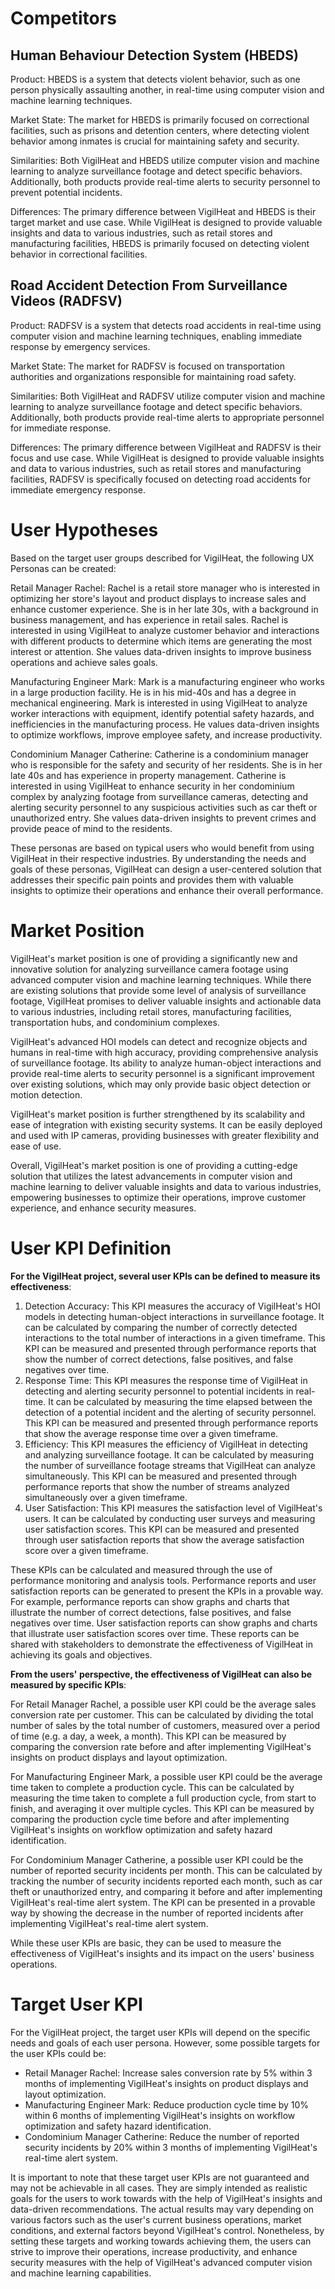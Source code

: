# Competitors

## Human Behaviour Detection System (HBEDS)

Product: HBEDS is a system that detects violent behavior, such as one person physically assaulting another, in real-time using computer vision and machine learning techniques.

Market State: The market for HBEDS is primarily focused on correctional facilities, such as prisons and detention centers, where detecting violent behavior among inmates is crucial for maintaining safety and security.

Similarities: Both VigilHeat and HBEDS utilize computer vision and machine learning to analyze surveillance footage and detect specific behaviors. Additionally, both products provide real-time alerts to security personnel to prevent potential incidents.

Differences: The primary difference between VigilHeat and HBEDS is their target market and use case. While VigilHeat is designed to provide valuable insights and data to various industries, such as retail stores and manufacturing facilities, HBEDS is primarily focused on detecting violent behavior in correctional facilities.

## Road Accident Detection From Surveillance Videos (RADFSV)

Product: RADFSV is a system that detects road accidents in real-time using computer vision and machine learning techniques, enabling immediate response by emergency services.

Market State: The market for RADFSV is focused on transportation authorities and organizations responsible for maintaining road safety.

Similarities: Both VigilHeat and RADFSV utilize computer vision and machine learning to analyze surveillance footage and detect specific behaviors. Additionally, both products provide real-time alerts to appropriate personnel for immediate response.

Differences: The primary difference between VigilHeat and RADFSV is their focus and use case. While VigilHeat is designed to provide valuable insights and data to various industries, such as retail stores and manufacturing facilities, RADFSV is specifically focused on detecting road accidents for immediate emergency response.

#  User Hypotheses

Based on the target user groups described for VigilHeat, the following UX Personas can be created:

Retail Manager Rachel: Rachel is a retail store manager who is interested in optimizing her store's layout and product displays to increase sales and enhance customer experience. She is in her late 30s, with a background in business management, and has experience in retail sales. Rachel is interested in using VigilHeat to analyze customer behavior and interactions with different products to determine which items are generating the most interest or attention. She values data-driven insights to improve business operations and achieve sales goals.

Manufacturing Engineer Mark: Mark is a manufacturing engineer who works in a large production facility. He is in his mid-40s and has a degree in mechanical engineering. Mark is interested in using VigilHeat to analyze worker interactions with equipment, identify potential safety hazards, and inefficiencies in the manufacturing process. He values data-driven insights to optimize workflows, improve employee safety, and increase productivity.

Condominium Manager Catherine: Catherine is a condominium manager who is responsible for the safety and security of her residents. She is in her late 40s and has experience in property management. Catherine is interested in using VigilHeat to enhance security in her condominium complex by analyzing footage from surveillance cameras, detecting and alerting security personnel to any suspicious activities such as car theft or unauthorized entry. She values data-driven insights to prevent crimes and provide peace of mind to the residents.

These personas are based on typical users who would benefit from using VigilHeat in their respective industries. By understanding the needs and goals of these personas, VigilHeat can design a user-centered solution that addresses their specific pain points and provides them with valuable insights to optimize their operations and enhance their overall performance.

# Market Position 

VigilHeat's market position is one of providing a significantly new and innovative solution for analyzing surveillance camera footage using advanced computer vision and machine learning techniques. While there are existing solutions that provide some level of analysis of surveillance footage, VigilHeat promises to deliver valuable insights and actionable data to various industries, including retail stores, manufacturing facilities, transportation hubs, and condominium complexes.

VigilHeat's advanced HOI models can detect and recognize objects and humans in real-time with high accuracy, providing comprehensive analysis of surveillance footage. Its ability to analyze human-object interactions and provide real-time alerts to security personnel is a significant improvement over existing solutions, which may only provide basic object detection or motion detection.

VigilHeat's market position is further strengthened by its scalability and ease of integration with existing security systems. It can be easily deployed and used with IP cameras, providing businesses with greater flexibility and ease of use.

Overall, VigilHeat's market position is one of providing a cutting-edge solution that utilizes the latest advancements in computer vision and machine learning to deliver valuable insights and data to various industries, empowering businesses to optimize their operations, improve customer experience, and enhance security measures.

# User KPI Definition

**For the VigilHeat project, several user KPIs can be defined to measure its effectiveness**:

1. Detection Accuracy: This KPI measures the accuracy of VigilHeat's HOI models in detecting human-object interactions in surveillance footage. It can be calculated by comparing the number of correctly detected interactions to the total number of interactions in a given timeframe. This KPI can be measured and presented through performance reports that show the number of correct detections, false positives, and false negatives over time.
2. Response Time: This KPI measures the response time of VigilHeat in detecting and alerting security personnel to potential incidents in real-time. It can be calculated by measuring the time elapsed between the detection of a potential incident and the alerting of security personnel. This KPI can be measured and presented through performance reports that show the average response time over a given timeframe.
3. Efficiency: This KPI measures the efficiency of VigilHeat in detecting and analyzing surveillance footage. It can be calculated by measuring the number of surveillance footage streams that VigilHeat can analyze simultaneously. This KPI can be measured and presented through performance reports that show the number of streams analyzed simultaneously over a given timeframe.
4. User Satisfaction: This KPI measures the satisfaction level of VigilHeat's users. It can be calculated by conducting user surveys and measuring user satisfaction scores. This KPI can be measured and presented through user satisfaction reports that show the average satisfaction score over a given timeframe.

These KPIs can be calculated and measured through the use of performance monitoring and analysis tools. Performance reports and user satisfaction reports can be generated to present the KPIs in a provable way. For example, performance reports can show graphs and charts that illustrate the number of correct detections, false positives, and false negatives over time. User satisfaction reports can show graphs and charts that illustrate user satisfaction scores over time. These reports can be shared with stakeholders to demonstrate the effectiveness of VigilHeat in achieving its goals and objectives.

**From the users' perspective, the effectiveness of VigilHeat can also be measured by specific KPIs**:

For Retail Manager Rachel, a possible user KPI could be the average sales conversion rate per customer. This can be calculated by dividing the total number of sales by the total number of customers, measured over a period of time (e.g. a day, a week, a month). This KPI can be measured by comparing the conversion rate before and after implementing VigilHeat's insights on product displays and layout optimization.

For Manufacturing Engineer Mark, a possible user KPI could be the average time taken to complete a production cycle. This can be calculated by measuring the time taken to complete a full production cycle, from start to finish, and averaging it over multiple cycles. This KPI can be measured by comparing the production cycle time before and after implementing VigilHeat's insights on workflow optimization and safety hazard identification.

For Condominium Manager Catherine, a possible user KPI could be the number of reported security incidents per month. This can be calculated by tracking the number of security incidents reported each month, such as car theft or unauthorized entry, and comparing it before and after implementing VigilHeat's real-time alert system. The KPI can be presented in a provable way by showing the decrease in the number of reported incidents after implementing VigilHeat's real-time alert system.

While these user KPIs are basic, they can be used to measure the effectiveness of VigilHeat's insights and its impact on the users' business operations.

# Target User KPI

For the VigilHeat project, the target user KPIs will depend on the specific needs and goals of each user persona. However, some possible targets for the user KPIs could be:

- Retail Manager Rachel: Increase sales conversion rate by 5% within 3 months of implementing VigilHeat's insights on product displays and layout optimization.
- Manufacturing Engineer Mark: Reduce production cycle time by 10% within 6 months of implementing VigilHeat's insights on workflow optimization and safety hazard identification.
- Condominium Manager Catherine: Reduce the number of reported security incidents by 20% within 3 months of implementing VigilHeat's real-time alert system.

It is important to note that these target user KPIs are not guaranteed and may not be achievable in all cases. They are simply intended as realistic goals for the users to work towards with the help of VigilHeat's insights and data-driven recommendations. The actual results may vary depending on various factors such as the user's current business operations, market conditions, and external factors beyond VigilHeat's control. Nonetheless, by setting these targets and working towards achieving them, the users can strive to improve their operations, increase productivity, and enhance security measures with the help of VigilHeat's advanced computer vision and machine learning capabilities.